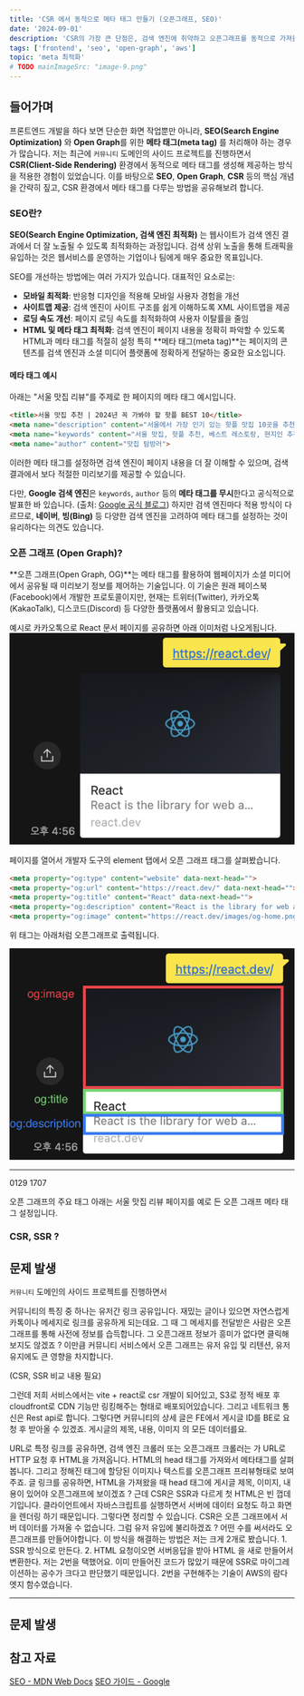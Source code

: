 ```yaml
---
title: 'CSR 에서 동적으로 메타 태그 만들기 (오픈그래프, SEO)'
date: '2024-09-01'
description: 'CSR의 가장 큰 단점은, 검색 엔진에 취약하고 오픈그래프를 동적으로 가져올 수 없다는 점입니다. 이러한 문제를 직면하고 해결하는 과정을 소개합니다.'
tags: ['frontend', 'seo', 'open-graph', 'aws']
topic: 'meta 최적화'
# TODO mainImageSrc: "image-9.png"
---
```


## 들어가며
프론트엔드 개발을 하다 보면 단순한 화면 작업뿐만 아니라, **SEO(Search Engine Optimization)** 와 **Open Graph**를 위한 **메타 태그(meta tag)** 를 처리해야 하는 경우가 많습니다.
저는 최근에 `커뮤니티` 도메인의 사이드 프로젝트를 진행하면서 **CSR(Client-Side Rendering)** 환경에서 동적으로 메타 태그를 생성해 제공하는 방식을 적용한 경험이 있었습니다.
 이를 바탕으로 **SEO**, **Open Graph**, **CSR** 등의 핵심 개념을 간략히 짚고, CSR 환경에서 메타 태그를 다루는 방법을 공유해보려 합니다.

### SEO란?
**SEO(Search Engine Optimization, 검색 엔진 최적화)** 는 웹사이트가 검색 엔진 결과에서 더 잘 노출될 수 있도록 최적화하는 과정입니다. 검색 상위 노출을 통해 트래픽을 유입하는 것은 웹서비스를 운영하는 기업이나 팀에게 매우 중요한 목표입니다.

SEO를 개선하는 방법에는 여러 가지가 있습니다. 대표적인 요소로는:
- **모바일 최적화**: 반응형 디자인을 적용해 모바일 사용자 경험을 개선
- **사이트맵 제공**: 검색 엔진이 사이트 구조를 쉽게 이해하도록 XML 사이트맵을 제공
- **로딩 속도 개선**: 페이지 로딩 속도를 최적화하여 사용자 이탈률을 줄임
- **HTML 및 메타 태그 최적화**: 검색 엔진이 페이지 내용을 정확히 파악할 수 있도록 HTML과 메타 태그를 적절히 설정
특히 **메타 태그(meta tag)**는 페이지의 콘텐츠를 검색 엔진과 소셜 미디어 플랫폼에 정확하게 전달하는 중요한 요소입니다.

#### 메타 태그 예시
아래는 "서울 맛집 리뷰"를 주제로 한 페이지의 메타 태그 예시입니다.
```html
<title>서울 맛집 추천 | 2024년 꼭 가봐야 할 핫플 BEST 10</title>
<meta name="description" content="서울에서 가장 인기 있는 핫플 맛집 10곳을 추천합니다. 현지인이 강력 추천하는 숨은 맛집 리스트를 확인하세요!">
<meta name="keywords" content="서울 맛집, 핫플 추천, 베스트 레스토랑, 현지인 추천">
<meta name="author" content="맛집 탐방러">
```

이러한 메타 태그를 설정하면 검색 엔진이 페이지 내용을 더 잘 이해할 수 있으며, 검색 결과에서 보다 적절한 미리보기를 제공할 수 있습니다.

다만, **Google 검색 엔진**은 `keywords`, `author` 등의 **메타 태그를 무시**한다고 공식적으로 발표한 바 있습니다. (출처: [Google 공식 블로그](https://developers.google.com/search/blog/2009/09/google-does-not-use-keywords-meta-tag?hl=ko))
하지만 검색 엔진마다 적용 방식이 다르므로, **네이버**, **빙(Bing)** 등 다양한 검색 엔진을 고려하여 메타 태그를 설정하는 것이 유리하다는 의견도 있습니다.

### 오픈 그래프 (Open Graph)?
**오픈 그래프(Open Graph, OG)**는 메타 태그를 활용하여 웹페이지가 소셜 미디어에서 공유될 때 미리보기 정보를 제어하는 기술입니다.
이 기술은 원래 페이스북(Facebook)에서 개발한 프로토콜이지만, 현재는 트위터(Twitter), 카카오톡(KakaoTalk), 디스코드(Discord) 등 다양한 플랫폼에서 활용되고 있습니다.

예시로 카카오톡으로 React 문서 페이지를 공유하면 아래 이미처럼 나오게됩니다.
![alt text](image-11.png)

페이지를 열어서 개발자 도구의 element 탭에서 오픈 그래프 태그를 살펴봤습니다.
```html
<meta property="og:type" content="website" data-next-head="">
<meta property="og:url" content="https://react.dev/" data-next-head="">
<meta property="og:title" content="React" data-next-head="">
<meta property="og:description" content="React is the library for web and native user interfaces. Build user interfaces out of individual pieces called components written in JavaScript. React is designed to let you seamlessly combine components written by independent people, teams, and organizations." data-next-head="">
<meta property="og:image" content="https://react.dev/images/og-home.png" data-next-head="">
```

위 태그는 아래처럼 오픈그래프로 출력됩니다.

![alt text](image-12.png)


---
0129 1707


오픈 그래프의 주요 태그
아래는 서울 맛집 리뷰 페이지를 예로 든 오픈 그래프 메타 태그 설정입니다.


### CSR, SSR ?


## 문제 발생
`커뮤니티` 도메인의 사이드 프로젝트를 진행하면서 

커뮤니티의 특징 중 하나는 유저간 링크 공유입니다. 
재밌는 글이나 있으면 자연스럽게 카톡이나 메세지로 링크를 공유하게 되는데요. 그 때 그 메세지를 전달받은 사람은 오픈그래프를 통해 사전에 정보를 습득합니다. 그 오픈그래프 정보가 흥미가 없다면 클릭해보지도 않겠죠 ? 이만큼 커뮤니티 서비스에서 오픈 그래프는 유저 유입 및 리텐션, 유저 유지에도 큰 영향을 차지합니다.

(CSR, SSR 비교 내용 필요)

그런데 저희 서비스에서는 vite + react로 csr 개발이 되어있고, S3로 정적 배포 후 cloudfront로 CDN 기능만 링킹해주는 형태로 배포되어있습니다. 그리고 네트워크 통신은 Rest api로 합니다. 그렇다면 커뮤니티의 상세 글은 FE에서 게시글 ID를 BE로 요청 후 받아올 수 있겠죠. 게시글의 제목, 내용, 이미지 의 모든 데이터를요.

URL로 특정 링크를 공유하면, 검색 엔진 크롤러 또는 오픈그래프 크롤러는 가 URL로 HTTP 요청 후 HTML을 가져옵니다. HTML의 head 태그를 가져와서 메타태그를 살펴봅니다. 그리고 정해진 태그에 할당된 이미지나 텍스트를 오픈그래프 프리뷰형태로 보여주죠. 글 링크를 공유하면, HTML을 가져왔을 때 head 태그에 게시글 제목, 이미지, 내용이 있어야 오픈그래프에 보이겠죠 ? 근데 CSR은 SSR과 다르게 첫 HTML은 빈 껍데기입니다. 클라이언트에서 자바스크립트를 실행하면서 서버에 데이터 요청도 하고 화면을 렌더링 하기 때문입니다. 그렇다면 정리할 수 있습니다. CSR은 오픈 그래프에서 서버 데이터를 가져올 수 없습니다. 그럼 유저 유입에 불리하겠죠 ? 어떤 수를 써서라도 오픈그래프를 만들어야합니다. 이 방식을 해결하는 방법은 저는 크게 2개로 봤습니다. 1. SSR 방식으로 만든다. 2. HTML 요청이오면 서버응답을 받아  HTML 을 새로 만들어서 변환한다. 저는 2번을 택했어요. 이미 만들어진 코드가 많았기 때문에 SSR로 마이그레이션하는 공수가 크다고 판단했기 때문입니다. 2번을 구현해주는 기술이 AWS의 람다엣지 함수였습니다. 


---

## 문제 발생

## 참고 자료
[SEO - MDN Web Docs](https://developer.mozilla.org/ko/docs/Glossary/SEO)
[SEO 가이드 - Google](https://developers.google.com/search/docs/fundamentals/seo-starter-guide?hl=ko)